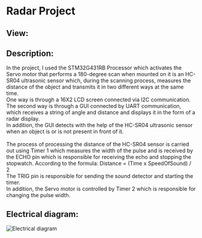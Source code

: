 # Radar Project

## View:

## Description:
In the project, I used the STM32G431RB Processor which activates the Servo motor that performs a 180-degree scan when mounted on it is an HC-SR04 ultrasonic sensor which, during the scanning process, measures the distance of the object and transmits it in two different ways at the same time.<br>
One way is through a 16X2 LCD screen connected via I2C communication.<br>
The second way is through a GUI connected by UART communication, which receives a string of angle and distance and displays it in the form of a radar display.<br>
In addition, the GUI detects with the help of the HC-SR04 ultrasonic sensor when an object is or is not present in front of it.<br>
<br>
The process of processing the distance of the HC-SR04 sensor is carried out using Timer 1 which measures the width of the pulse and is received by the ECHO pin which is responsible for receiving the echo and stopping the stopwatch. According to the formula: Distance = (Time x SpeedOfSound) / 2 <br>
The TRIG pin is responsible for sending the sound detector and starting the timer.<br>
In addition, the Servo motor is controlled by Timer 2 which is responsible for changing the pulse width.<br>

## Electrical diagram:
![Electrical diagram](https://user-images.githubusercontent.com/96941609/226195805-9b67b911-201d-4230-a40e-2630c4e9acbe.png)
